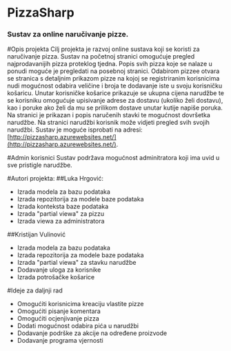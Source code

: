 # PizzaSharp
### Sustav za online naručivanje pizze.

#Opis projekta
Cilj projekta je razvoj online sustava koji se koristi za naručivanje pizza. Sustav na početnoj stranici omogućuje pregled najprodavanijih pizza proteklog tjedna. Popis svih pizza koje se nalaze u ponudi moguće je pregledati na posebnoj stranici. Odabirom pizzee otvara se stranica s detaljnim prikazom pizze na kojoj se registriranim korisnicima nudi mogućnost odabira veličine i broja te dodavanje iste u svoju korisničku košaricu. Unutar korisničke košarice prikazuje se ukupna cijena narudžbe te se korisniku omogućuje upisivanje adrese za dostavu (ukoliko želi dostavu), kao i poruke ako želi da mu se prilikom dostave unutar kutije napiše poruka. Na stranici je prikazan i popis naručenih stavki te mogućnost dovršetka narudžbe. Na stranici narudžbi korisnik može vidjeti pregled svih svojih narudžbi. Sustav je moguće isprobati na adresi: [http://pizzasharp.azurewebsites.net/](http://pizzasharp.azurewebsites.net/).

#Admin korisnici
Sustav podržava mogućnost adminitratora koji ima uvid u sve pristigle narudžbe.

#Autori projekta:
##Luka Hrgović:
* Izrada modela za bazu podataka
* Izrada repozitorija za modele baze podataka
* Izrada konteksta baze podataka
* Izrada "partial viewa" za pizzu
* Izrada viewa za administratora

##Kristijan Vulinović
* Izrada modela za bazu podataka
* Izrada repozitorija za modele baze podataka
* Izrada "partial viewa" za stavku narudžbe
* Dodavanje uloga za korisnike
* Izrada potrošačke košarice

#Ideje za daljnji rad
* Omogućiti korisnicima kreaciju vlastite pizze
* Omogućiti pisanje komentara
* Omogućiti ocjenjivanje pizza
* Dodati mogućnost odabira pića u narudžbi
* Dodavanje podrške za akcije na određene proizvode
* Dodavanje programa vjernosti
